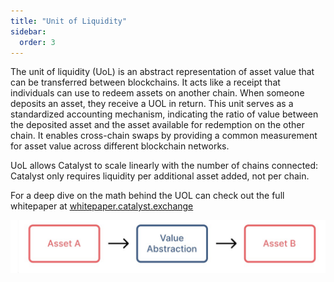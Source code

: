 ```yaml
---
title: "Unit of Liquidity"
sidebar:
  order: 3
---
```


The unit of liquidity (UoL) is an abstract representation of asset value that can be transferred between blockchains. It acts like a receipt that individuals can use to redeem assets on another chain. When someone deposits an asset, they receive a UOL in return. This unit serves as a standardized accounting mechanism, indicating the ratio of value between the deposited asset and the asset available for redemption on the other chain. It enables cross-chain swaps by providing a common measurement for asset value across different blockchain networks.

UoL allows Catalyst to scale linearly with the number of chains connected: Catalyst only requires liquidity per additional asset added, not per chain.

For a deep dive on the math behind the UOL can check out the full whitepaper at [whitepaper.catalyst.exchange](https://whitepaper.catalyst.exchange)

![Transaction flow](UoL2.png)
